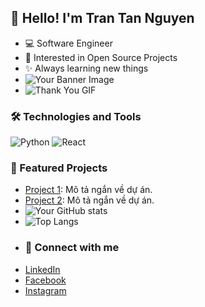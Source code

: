 ## 👋 Hello! I'm Tran Tan Nguyen
- 💻 Software Engineer
- 🚀 Interested in Open Source Projects
- ✨ Always learning new things
- ![Your Banner Image](https://www.facebook.com/photo/?fbid=2257158378007381&set=a.117890768600830)
- ![Thank You GIF](https://media.giphy.com/media/3o7aD6A42VWU1TGXMw/giphy.gif)
### 🛠️ Technologies and Tools
![Python](https://img.shields.io/badge/-Python-333333?style=flat&logo=python)
![React](https://img.shields.io/badge/-React-333333?style=flat&logo=react)
### 📂 Featured Projects
- [Project 1](https://github.com/TranTanNguyen/CTFd): Mô tả ngắn về dự án.
- [Project 2](https://github.com/TranTanNguyen/JavaDoAn): Mô tả ngắn về dự án.
- ![Your GitHub stats](https://github-readme-stats.vercel.app/api?username=TranTanNguyen&show_icons=true&theme=radical)
- ![Top Langs](https://github-readme-stats.vercel.app/api/top-langs/?username=TranTanNguyen&layout=compact&theme=radical)
- ### 🔗 Connect with me
- [LinkedIn](https://www.linkedin.com/in/tran-tan-nguyen-6381732a2/)
- [Facebook](https://www.facebook.com/tannguyen6tran62/)
- [Instagram](https://www.instagram.com/trtan_nguyen/)
